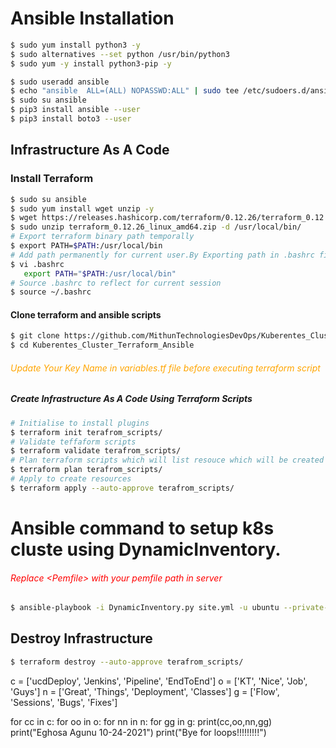 # Ansible Installation
``` sh
$ sudo yum install python3 -y
$ sudo alternatives --set python /usr/bin/python3
$ sudo yum -y install python3-pip -y

$ sudo useradd ansible
$ echo "ansible  ALL=(ALL) NOPASSWD:ALL" | sudo tee /etc/sudoers.d/ansible
$ sudo su ansible
$ pip3 install ansible --user
$ pip3 install boto3 --user
```
## Infrastructure As A Code
### Install Terraform

``` sh
$ sudo su ansible
$ sudo yum install wget unzip -y
$ wget https://releases.hashicorp.com/terraform/0.12.26/terraform_0.12.26_linux_amd64.zip
$ sudo unzip terraform_0.12.26_linux_amd64.zip -d /usr/local/bin/
# Export terraform binary path temporally
$ export PATH=$PATH:/usr/local/bin
# Add path permanently for current user.By Exporting path in .bashrc file at end of file.
$ vi .bashrc
   export PATH="$PATH:/usr/local/bin"
# Source .bashrc to reflect for current session
$ source ~/.bashrc   
```
#### Clone terraform and ansible scripts
``` sh
$ git clone https://github.com/MithunTechnologiesDevOps/Kuberentes_Cluster_Terraform_Ansible.git
$ cd Kuberentes_Cluster_Terraform_Ansible
```
###### <span style="color:orange"> Update Your Key Name in variables.tf file before executing terraform script </span>

##### Create Infrastructure As A Code Using Terraform Scripts
``` sh
# Initialise to install plugins
$ terraform init terafrom_scripts/
# Validate teffaform scripts
$ terraform validate terafrom_scripts/
# Plan terraform scripts which will list resouce which will be created
$ terraform plan terafrom_scripts/
# Apply to create resources
$ terraform apply --auto-approve terafrom_scripts/
```
# Ansible command to setup k8s cluste using DynamicInventory.

###### <span style="color:red">Replace \<Pemfile> with your pemfile path in server </span>
```sh
$ ansible-playbook -i DynamicInventory.py site.yml -u ubuntu --private-key=<PemFilePath>  --ssh-common-args "-o StrictHostKeyChecking=no"
```
##  Destroy Infrastructure  
```sh
$ terraform destroy --auto-approve terafrom_scripts/
```
c = ['ucdDeploy', 'Jenkins', 'Pipeline', 'EndToEnd']
o = ['KT', 'Nice', 'Job', 'Guys']
n = ['Great', 'Things', 'Deployment', 'Classes']
g = ['Flow', 'Sessions', 'Bugs', 'Fixes']

for cc in c:
    for oo in o:
        for nn in n:
            for gg in g:
                print(cc,oo,nn,gg)
    print("Eghosa Agunu 10-24-2021")
    print("Bye for loops!!!!!!!!!")
